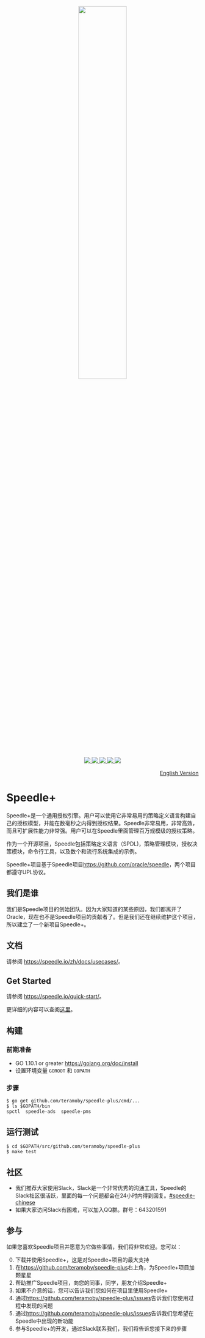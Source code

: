 <p align="center">
    <img src="/docs/images/sp_logo.png" height="50%" width="50%" class="center"/>
</p>
<p align="center">
    <a href="https://join.slack.com/t/speedleproject/shared_invite/enQtNTUzODM3NDY0ODE2LTg0ODc0NzQ1MjVmM2NiODVmMThkMmVjNmMyODA0ZWJjZjQ3NDc2MjdlMzliN2U4MDRkZjhlYzYzMDEyZTgxMGQ">
        <img src="https://img.shields.io/badge/slack-speedle-red.svg">
    </a>
    <a href="https://github.com/teramoby/speedle-plus/tags">
        <img src="https://img.shields.io/github/tag/teramoby/speedle-plus.svg">
    </a>
    <a href="https://github.com/teramoby/speedle-plus/issues">
        <img src="https://img.shields.io/github/issues/teramoby/speedle-plus.svg">
    </a>
    <a href="https://goreportcard.com/report/github.com/teramoby/speedle-plus">
        <img src="https://goreportcard.com/badge/github.com/teramoby/speedle-plus">
    </a>
    <a href="https://996.icu/#/zh_CN">
        <img src="https://img.shields.io/badge/link-996.icu-red.svg">
    </a>
</p>

<p align="right">
<a href="README.md">English Version</a>
</p>

# Speedle+

Speedle+是一个通用授权引擎。用户可以使用它非常易用的策略定义语言构建自己的授权模型，并能在数毫秒之内得到授权结果。Speedle非常易用，非常高效，而且可扩展性能力非常强。用户可以在Speedle里面管理百万规模级的授权策略。

作为一个开源项目，Speedle包括策略定义语言（SPDL)，策略管理模块，授权决策模块，命令行工具，以及数个和流行系统集成的示例。

Speedle+项目基于Speedle项目<https://github.com/oracle/speedle>，两个项目都遵守UPL协议。

## 我们是谁

我们是Speedle项目的创始团队。因为大家知道的某些原因，我们都离开了Oracle，现在也不是Speedle项目的贡献者了。但是我们还在继续维护这个项目，所以建立了一个新项目Speedle+。

## 文档

请参阅 <https://speedle.io/zh/docs/usecases/>。

## Get Started

请参阅 <https://speedle.io/quick-start/>。   

更详细的内容可以查阅[这里](https://github.com/teramoby/speedle-plus/tree/master/docs/%E4%B8%AD%E6%96%87%E8%B5%84%E6%96%99)。

## 构建

### 前期准备

-   GO 1.10.1 or greater <https://golang.org/doc/install>
-   设置环境变量 `GOROOT` 和 `GOPATH` 

### 步骤

```
$ go get github.com/teramoby/speedle-plus/cmd/...
$ ls $GOPATH/bin
spctl  speedle-ads  speedle-pms
```

## 运行测试

```
$ cd $GOPATH/src/github.com/teramoby/speedle-plus
$ make test
```

## 社区

-   我们推荐大家使用Slack，Slack是一个非常优秀的沟通工具，Speedle的Slack社区很活跃，里面的每一个问题都会在24小时内得到回复。[#speedle-chinese](https://join.slack.com/t/speedleproject/shared_invite/zt-72fgiyuo-QKJAhHAqVbn17KRFbd7aZw)
-   如果大家访问Slack有困难，可以加入QQ群。群号：643201591

## 参与

如果您喜欢Speedle项目并愿意为它做些事情，我们将非常欢迎。您可以：

0. 下载并使用Speedle+，这是对Speedle+项目的最大支持
1. 在<https://github.com/teramoby/speedle-plus>右上角，为Speedle+项目加颗星星
2. 帮助推广Speedle项目，向您的同事，同学，朋友介绍Speedle+
3. 如果不介意的话，您可以告诉我们您如何在项目里使用Speedle+
4. 通过<https://github.com/teramoby/speedle-plus/issues>告诉我们您使用过程中发现的问题
5. 通过<https://github.com/teramoby/speedle-plus/issues>告诉我们您希望在Speedle中出现的新功能
6. 参与Speedle+的开发，通过Slack联系我们，我们将告诉您接下来的步骤

